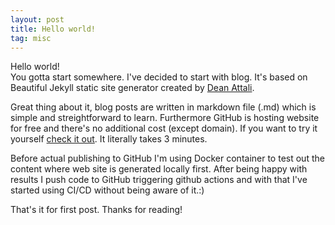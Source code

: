 ```yaml
---
layout: post
title: Hello world!
tag: misc
---
```


Hello world! <br> You gotta start somewhere. I've decided to start with blog. It's based on Beautiful Jekyll static site generator created by [Dean Attali](https://beautifuljekyll.com/).

Great thing about it, blog posts are written in markdown file (.md) which is simple and streightforward to learn. Furthermore GitHub is hosting website for free and there's no additional cost (except domain). If you want to try it yourself [check it out](https://github.com/daattali/beautiful-jekyll#readme). It literally takes 3 minutes.

Before actual publishing to GitHub I'm using Docker container to test out the content where web site is generated locally first. After being happy with results I push code to GitHub triggering github actions and with that I've started using CI/CD without being aware of it.:)

That's it for first post. Thanks for reading!

